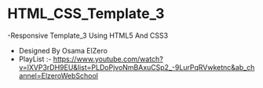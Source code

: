 # HTML_CSS_Template_3
-Responsive Template_3 Using HTML5 And CSS3
- Designed By Osama ElZero
- PlayList :- https://www.youtube.com/watch?v=lXVP3rDH9EU&list=PLDoPjvoNmBAxuCSp2_-9LurPqRVwketnc&ab_channel=ElzeroWebSchool
